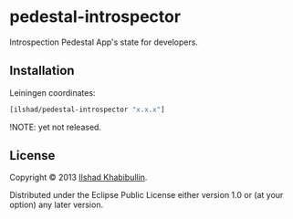 # pedestal-introspector

Introspection Pedestal App's state for developers.

## Installation

Leiningen coordinates:

```clojure
[ilshad/pedestal-introspector "x.x.x"]
```

!NOTE: yet not released.

## License

Copyright © 2013 [Ilshad Khabibullin](http://ilshad.com).

Distributed under the Eclipse Public License either version 1.0 or (at
your option) any later version.
